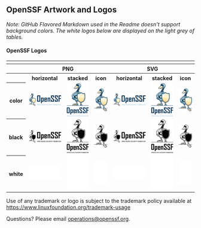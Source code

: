 ## OpenSSF Artwork and Logos

*Note: GitHub Flavored Markdown used in the Readme doesn't support background colors. The white logos below are displayed on the light grey of tables.*

#### OpenSSF Logos

<table>
    <tr>
    	<th colspan="7"></th>
    </tr>
    <tr>
        <th></th>
        <th colspan="3">PNG</th>
        <th colspan="3">SVG</th>
    </tr>
    <tr>
        <th></th>
        <th>horizontal</th>
        <th>stacked</th>
        <th>icon</th>
        <th>horizontal</th>
        <th>stacked</th>
        <th>icon</th>
    </tr>
    <tr>
        <th>color</th>
        <td><img src="openssf/horizontal/color/openssf-horizontal-color.png" width="200"></td>
        <td><img src="openssf/stacked/color/openssf-stacked-color.png" width="95"></td>
        <td><img src="openssf/icon/color/openssf-icon-color.png" width="75"></td>
        <td><img src="openssf/horizontal/color/openssf-horizontal-color.svg" width="200"></td>
        <td><img src="openssf/stacked/color/openssf-stacked-color.svg" width="95"></td>
        <td><img src="openssf/icon/color/openssf-icon-color.svg" width="75"></td>
    </tr>
    <tr>
        <th>black</th>
        <td><img src="openssf/horizontal/black/openssf-horizontal-black.png" width="200"></td>
        <td><img src="openssf/stacked/black/openssf-stacked-black.png" width="95"></td>
        <td><img src="openssf/icon/black/openssf-icon-black.png" width="75"></td>
        <td><img src="openssf/horizontal/black/openssf-horizontal-black.svg" width="200"></td>
        <td><img src="openssf/stacked/black/openssf-stacked-black.svg" width="95"></td>
        <td><img src="openssf/icon/black/openssf-icon-black.svg" width="75"></td>
    </tr>
    <tr>
        <th>white</th>
        <td><img src="openssf/horizontal/white/openssf-horizontal-white.png" width="200"></td>
        <td><img src="openssf/stacked/white/openssf-stacked-white.png" width="95"></td>
        <td><img src="openssf/icon/white/openssf-icon-white.png" width="75"></td>
        <td><img src="openssf/horizontal/white/openssf-horizontal-white.svg" width="200"></td>
        <td><img src="openssf/stacked/white/openssf-stacked-white.svg" width="95"></td>
        <td><img src="openssf/icon/white/openssf-icon-white.svg" width="75"></td>
    </tr>
</table>


Use of any trademark or logo is subject to the trademark policy available at https://www.linuxfoundation.org/trademark-usage

Questions? Please email [operations@openssf.org](mailto:operations@openssf.org).
